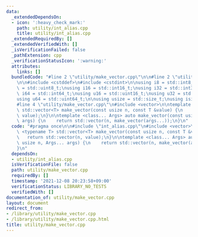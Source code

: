 ```yaml
---
data:
  _extendedDependsOn:
  - icon: ':heavy_check_mark:'
    path: utility/int_alias.cpp
    title: utility/int_alias.cpp
  _extendedRequiredBy: []
  _extendedVerifiedWith: []
  _isVerificationFailed: false
  _pathExtension: cpp
  _verificationStatusIcon: ':warning:'
  attributes:
    links: []
  bundledCode: "#line 2 \"utility/make_vector.cpp\"\n\n#line 2 \"utility/int_alias.cpp\"\
    \n\n#include <cstddef>\n#include <cstdint>\n\nusing i8 = std::int8_t;\nusing u8\
    \ = std::uint8_t;\nusing i16 = std::int16_t;\nusing i32 = std::int32_t;\nusing\
    \ i64 = std::int64_t;\nusing u16 = std::uint16_t;\nusing u32 = std::uint32_t;\n\
    using u64 = std::uint64_t;\n\nusing usize = std::size_t;\nusing isize = std::ptrdiff_t;\n\
    #line 4 \"utility/make_vector.cpp\"\n#include <vector>\n\ntemplate <typename T>\
    \ std::vector<T> make_vector(const usize n, const T &value) {\n    return std::vector(n,\
    \ value);\n}\n\ntemplate <class... Args> auto make_vector(const usize n, Args...\
    \ args) {\n    return std::vector(n, make_vector(args...));\n}\n"
  code: "#pragma once\n\n#include \"int_alias.cpp\"\n#include <vector>\n\ntemplate\
    \ <typename T> std::vector<T> make_vector(const usize n, const T &value) {\n \
    \   return std::vector(n, value);\n}\n\ntemplate <class... Args> auto make_vector(const\
    \ usize n, Args... args) {\n    return std::vector(n, make_vector(args...));\n\
    }\n"
  dependsOn:
  - utility/int_alias.cpp
  isVerificationFile: false
  path: utility/make_vector.cpp
  requiredBy: []
  timestamp: '2021-12-08 20:23:58+09:00'
  verificationStatus: LIBRARY_NO_TESTS
  verifiedWith: []
documentation_of: utility/make_vector.cpp
layout: document
redirect_from:
- /library/utility/make_vector.cpp
- /library/utility/make_vector.cpp.html
title: utility/make_vector.cpp
---
```

